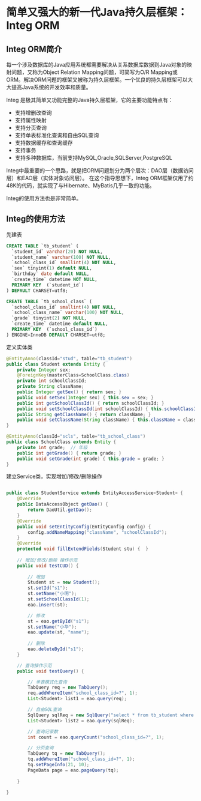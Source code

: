 # 简单又强大的新一代Java持久层框架：Integ ORM

## Integ ORM简介

每一个涉及数据库的Java应用系统都需要解决从关系数据库数据到Java对象的映射问题，又称为Object Relation Mapping问题，可简写为O/R Mapping或ORM。解决ORM问题的框架又被称为持久层框架。一个优良的持久层框架可以大大提高Java系统的开发效率和质量。

Integ 是极其简单又功能完整的Java持久层框架，它的主要功能特点有：

* 支持增删改查询
* 支持属性映射
* 支持分页查询
* 支持单表标准化查询和自由SQL查询
* 支持数据缓存和查询缓存
* 支持事务
* 支持多种数据库，当前支持MySQL,Oracle,SQLServer,PostgreSQL

Integ中最重要的一个思路，就是把ORM问题划分为两个层次：DAO层（数据访问层）和EAO层（实体对象访问层）。
在这个指导思想下，Integ ORM框架仅用了约48K的代码，就实现了与Hibernate、MyBatis几乎一致的功能。

Integ的使用方法也是非常简单。

## Integ的使用方法

先建表

```sql
CREATE TABLE `tb_student` (
  `student_id` varchar(20) NOT NULL,
  `student_name` varchar(100) NOT NULL,
  `school_class_id` smallint(4) NOT NULL,
  `sex` tinyint(1) default NULL,
  `birthday` date default NULL,
  `create_time` datetime NOT NULL,
  PRIMARY KEY  (`student_id`)
) DEFAULT CHARSET=utf8;

CREATE TABLE `tb_school_class` (
  `school_class_id` smallint(4) NOT NULL,
  `school_class_name` varchar(100) NOT NULL,
  `grade` tinyint(2) NOT NULL,
  `create_time` datetime default NULL,
  PRIMARY KEY  (`school_class_id`)
) ENGINE=InnoDB DEFAULT CHARSET=utf8;
```

定义实体类

```java
@EntityAnno(classId="stud", table="tb_student")
public class Student extends Entity {
	private Integer sex;
	@ForeignKey(masterClass=SchoolClass.class)
	private int schoolClassId;
	private String className;
	public Integer getSex() { return sex; }
	public void setSex(Integer sex) { this.sex = sex; }
	public int getSchoolClassId() { return schoolClassId; }
	public void setSchoolClassId(int schoolClassId) { this.schoolClassId = schoolClassId; }
	public String getClassName() { return className; }
	public void setClassName(String className) { this.className = className; }
}

@EntityAnno(classId="scls", table="tb_school_class")
public class SchoolClass extends Entity {
	private int grade;  // 年级
	public int getGrade() { return grade; }
	public void setGrade(int grade) { this.grade = grade; }
}

```

建立Service类，实现增加/修改/删除操作

```java

public class StudentService extends EntityAccessService<Student> {
	@Override
	public DataAccessObject getDao() {
		return DaoUtil.getDao();
	}
	@Override
	public void setEntityConfig(EntityConfig config) {
		config.addNameMapping("className", "schoolClassId");
	}
	@Override
	protected void fillExtendFields(Student stu) {	}
	
	// 增加/修改/删除 操作示范
	public void testCUD() {
		
		// 增加
		Student st = new Student();
		st.setId("s1");
		st.setName("小明");
		st.setSchoolClassId(1);
		eao.insert(st);

		// 修改
		st = eao.getById("s1");
		st.setName("小华");
		eao.update(st, "name");
		
		// 删除
		eao.deleteById("s1");
	}

	// 查询操作示范
	public void testQuery() {

		// 单表模式化查询
		TabQuery req = new TabQuery();
		req.addWhereItem("school_class_id=?", 1);
		List<Student> list1 = eao.query(req);

		// 自由SQL查询
		SqlQuery sqlReq = new SqlQuery("select * from tb_student where student_id=?", "s1");
		List<Student> list2 = eao.query(sqlReq);

		// 查询记录数
		int count = eao.queryCount("school_class_id=?", 1);

		// 分页查询
		TabQuery tq = new TabQuery();
		tq.addWhereItem("school_class_id=?", 1);
		tq.setPageInfo(21, 10);
		PageData page = eao.pageQuery(tq);		
		
	}
	
}

```



